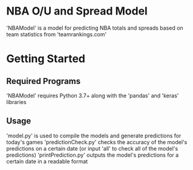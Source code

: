 # NBA O/U and Spread Model

'NBAModel' is a model for predicting NBA totals and spreads based on team statistics from 'teamrankings.com'

# Getting Started

## Required Programs

'NBAModel' requires Python 3.7+ along with the 'pandas' and 'keras' libraries

## Usage

'model.py' is used to compile the models and generate predictions for today's games
'predictionCheck.py' checks the accuracy of the model's predictions on a certain date (or input 'all' to check all of the model's predictions)
'printPrediction.py' outputs the model's predictions for a certain date in a readable format

